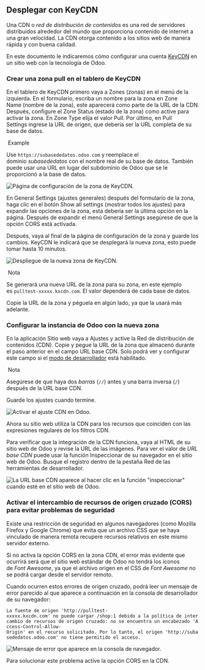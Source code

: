 ## Desplegar con KeyCDN[](https://www.odoo.com/documentation/17.0/es/applications/websites/website/configuration/cdn.html#deploying-with-keycdn "Enlazar permanentemente con este título")

Una CDN o _red de distribución de contenidos_ es una red de servidores distribuidos alrededor del mundo que proporciona contenido de internet a una gran velocidad. La CDN otorga contenido a los sitios web de manera rápida y con buena calidad.

En este documento le indicaremos cómo configurar una cuenta [KeyCDN](https://www.keycdn.com/) en un sitio web con la tecnología de Odoo.

### Crear una zona pull en el tablero de KeyCDN[](https://www.odoo.com/documentation/17.0/es/applications/websites/website/configuration/cdn.html#create-a-pull-zone-in-the-keycdn-dashboard "Enlazar permanentemente con este título")

En el tablero de KeyCDN primero vaya a Zones (zonas) en el menú de la izquierda. En el formulario, escriba un nombre para la zona en Zone Name (nombre de la zona), este aparecerá como parte de la URL de la CDN. Después, configure el Zone Status (estado de la zona) como active para activar la zona. En Zone Type elija el valor Pull. Por último, en Pull Settings ingrese la URL de origen, que debería ser la URL completa de su base de datos.

 Example

Use `https://subasededatos.odoo.com` y reemplace el dominio _subasededatos_ con el nombre real de su base de datos. También puede usar una URL en lugar del subdominio de Odoo que se le proporcionó a la base de datos.

![Página de configuración de la zona de KeyCDN.](https://www.odoo.com/documentation/17.0/es/_images/keycdn-zone.png)

En General Settings (ajustes generales) después del formulario de la zona, haga clic en el botón Show all settings (mostrar todos los ajustes) para expandir las opciones de la zona, esta debería ser la última opción en la página. Después de expandir el menú General Settings asegúrese de que la opción CORS está activada.

Después, vaya al final de la página de configuración de la zona y guarde los cambios. KeyCDN le indicará que se desplegará la nueva zona, esto puede tomar hasta 10 minutos.

![Despliegue de la nueva zona de KeyCDN.](https://www.odoo.com/documentation/17.0/es/_images/zone-url.png)

 Nota

Se generará una nueva URL de la zona para su zona, en este ejemplo es `pulltest-xxxxx.kxcdn.com`. El valor dependerá de cada base de datos.

Copie la URL de la zona y péguela en algún lado, ya que la usará más adelante.

### Configurar la instancia de Odoo con la nueva zona[](https://www.odoo.com/documentation/17.0/es/applications/websites/website/configuration/cdn.html#configure-the-odoo-instance-with-the-new-zone "Enlazar permanentemente con este título")

En la aplicación Sitio web vaya a Ajustes y active la Red de distribución de contenidos (CDN). Copie y pegue la URL de la zona que almacenó durante el paso anterior en el campo URL base CDN. Solo podrá ver y configurar este campo si el [modo de desarrollador](https://www.odoo.com/documentation/17.0/es/applications/general/developer_mode.html#developer-mode) está habilitado.

 Nota

Asegúrese de que haya dos _barras_ (`//`) antes y una barra inversa (`/`) después de la URL base CDN.

Guarde los ajustes cuando termine.

![Activar el ajuste CDN en Odoo.](https://www.odoo.com/documentation/17.0/es/_images/cdn-base-url.png)

Ahora su sitio web utiliza la CDN para los recursos que coinciden con las expresiones regulares de los filtros CDN.

Para verificar que la integración de la CDN funciona, vaya al HTML de su sitio web de Odoo y revise la URL de las imágenes. Para ver el valor de _URL base CDN_ puede usar la función Inspeccionar de su navegador en el sitio web de Odoo. Busque el registro dentro de la pestaña Red de las herramientas de desarrollador.

![La URL base CDN aparece al hacer clic en la función "inspeccionar" cuando esté en el sitio web de Odoo.](https://www.odoo.com/documentation/17.0/es/_images/test-pull.png)

### Activar el intercambio de recursos de origen cruzado (CORS) para evitar problemas de seguridad[](https://www.odoo.com/documentation/17.0/es/applications/websites/website/configuration/cdn.html#prevent-security-issues-by-activating-cross-origin-resource-sharing-cors "Enlazar permanentemente con este título")

Existe una restricción de seguridad en algunos navegadores (como Mozilla Firefox y Google Chrome) que evita que un archivo CSS que se haya vinculado de manera remota recupere recursos relativos en este mismo servidor externo.

Si no activa la opción CORS en la zona CDN, el error más evidente que ocurrirá será que el sitio web estándar de Odoo no tendrá los iconos de _Font Awesome_, ya que el archivo origen en el CSS de _Font Awesome_ no se podrá cargar desde el servidor remoto.

Cuando ocurren estos errores de origen cruzado, podrá leer un mensaje de error parecido al que aparece a continuación en la consola de desarrollador de su navegador:

`La fuente de origen 'http://pulltest-xxxxx.kxcdn.com' no puede cargar /shop:1 debido a la política de intercambio de recursos de origen cruzado: no se encuentra un encabezado 'Access-Control-Allow-Origin' en el recurso solicitado. Por lo tanto, el origen 'http://subasededatos.odoo.com' no tiene permitido el acceso.`

![Mensaje de error que aparece en la consola de navegador.](https://www.odoo.com/documentation/17.0/es/_images/odoo-security-message.png)

Para solucionar este problema active la opción CORS en la CDN.